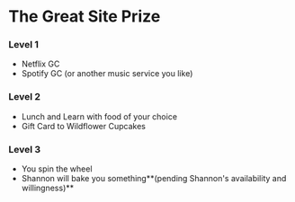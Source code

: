 # The Great Site Prize 
### Level 1 
- Netflix GC 
- Spotify GC (or another music service you like)

### Level 2 
- Lunch and Learn with food of your choice 
- Gift Card to Wildflower Cupcakes 

### Level 3 
- You spin the wheel 
- Shannon will bake you something**(pending Shannon's availability and willingness)**
